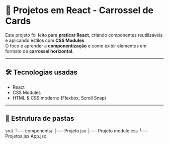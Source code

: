 # 📌 Projetos em React - Carrossel de Cards

Este projeto foi feito para **praticar React**, criando componentes reutilizáveis e aplicando estilos com **CSS Modules**.  
O foco é aprender a **componentização** e como exibir elementos em formato de **carrossel horizontal**.

---

## 🛠️ Tecnologias usadas
- React
- CSS Modules
- HTML & CSS moderno (Flexbox, Scroll Snap)

---

## 📂 Estrutura de pastas

src/
└── components/
├── Projeto.jsx
├── Projeto.module.css
└── Projetos.jsx
App.jsx
